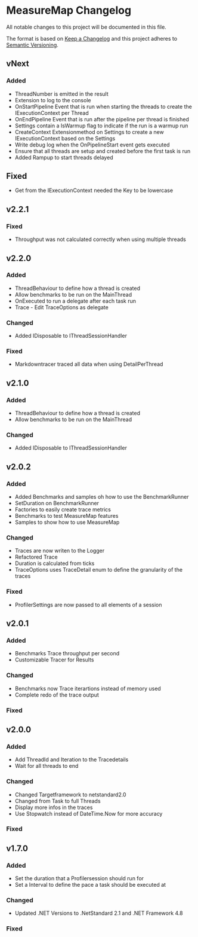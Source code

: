 # MeasureMap Changelog
All notable changes to this project will be documented in this file.
 
The format is based on [Keep a Changelog](http://keepachangelog.com/)
and this project adheres to [Semantic Versioning](http://semver.org/).
 
## vNext
### Added
- ThreadNumber is emitted in the result
- Extension to log to the console 
- OnStartPipeline Event that is run when starting the threads to create the IExecutionContext per Thread
- OnEndPipeline Event that is run after the pipeline per thread is finished
- Settings contain a IsWarmup flag to indicate if the run is a warmup run
- CreateContext Extensionmethod on Settings to create a new IExecutionContext based on the Settings
- Write debug log when the OnPipelineStart event gets executed
- Ensure that all threads are setup and created before the first task is run
- Added Rampup to start threads delayed

## Fixed
- Get from the IExecutionContext needed the Key to be lowercase
  
## v2.2.1
### Fixed
- Throughput was not calculated correctly when using multiple threads
 
## v2.2.0
### Added
- ThreadBehaviour to define how a thread is created
- Allow benchmarks to be run on the MainThread
- OnExecuted to run a delegate after each task run
- Trace - Edit TraceOptions as delegate
 
### Changed
- Added IDisposable to IThreadSessionHandler
 
### Fixed
- Markdowntracer traced all data when using DetailPerThread
 
## v2.1.0
### Added
- ThreadBehaviour to define how a thread is created
- Allow benchmarks to be run on the MainThread
 
### Changed
- Added IDisposable to IThreadSessionHandler
 
## v2.0.2
### Added
- Added Benchmarks and samples oh how to use the BenchmarkRunner
- SetDuration on BenchmarkRunner
- Factories to easily create trace metrics
- Benchmarks to test MeasureMap features
- Samples to show how to use MeasureMap
 
### Changed
- Traces are now writen to the Logger
- Refactored Trace
- Duration is calculated from ticks
- TraceOptions uses TraceDetail enum to define the granularity of the traces
 
### Fixed
- ProfilerSettings are now passed to all elements of a session
 
## v2.0.1
### Added
- Benchmarks Trace throughput per second
- Customizable Tracer for Results
 
### Changed
- Benchmarks now Trace iterartions instead of memory used
- Complete redo of the trace output
 
### Fixed
 
## v2.0.0
### Added
- Add ThreadId and Iteration to the Tracedetails
- Wait for all threads to end
 
### Changed
- Changed Targetframework to netstandard2.0
- Changed from Task to full Threads
- Display more infos in the traces
- Use Stopwatch instead of DateTime.Now for more accuracy
 
### Fixed
 
## v1.7.0
### Added
- Set the duration that a Profilersession should run for
- Set a Interval to define the pace a task should be executed at
 
### Changed
- Updated .NET Versions to .NetStandard 2.1 and .NET Framework 4.8
 
### Fixed
